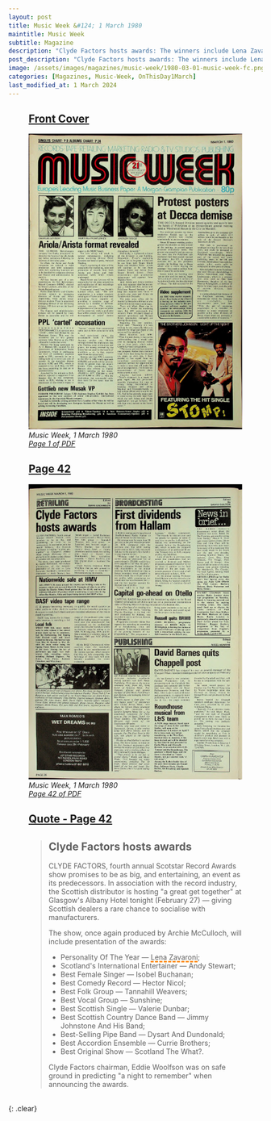 ```yaml
---
layout: post
title: Music Week &#124; 1 March 1980
maintitle: Music Week
subtitle: Magazine
description: "Clyde Factors hosts awards: The winners include Lena Zavaroni, Andy Stewart, Isobel Buchanan, Hector Nicol, Tannahill Weavers, Sunshine, Valerie Dunbar, Jimmy Johnstone and his band, Dysart and Dundonald, Currie Brothers and Scotland The What?"
post_description: "Clyde Factors hosts awards: The winners include Lena Zavaroni, Andy Stewart, Isobel Buchanan, Hector Nicol, Tannahill Weavers, Sunshine, Valerie Dunbar, Jimmy Johnstone and his band, Dysart and Dundonald, Currie Brothers and Scotland The What?"
image: /assets/images/magazines/music-week/1980-03-01-music-week-fc.png"><img src="/assets/images/magazines/music-week/1980-03-01-music-week-fc.png
categories: [Magazines, Music-Week, OnThisDay1March]
last_modified_at: 1 March 2024
---
```


<figure class="fig1">
<h2 id="infobox1"><a href="#infobox1">Front Cover</a></h2>
<a href="/assets/images/magazines/music-week/1980-03-01-music-week-fc.png"><img src="/assets/images/magazines/music-week/1980-03-01-music-week-fc.png" class="full-width zoom-in" /></a>
<cite>Music Week, 1 March 1980<br /><a class="external-link" href="https://www.worldradiohistory.com/UK/Music-Week/1980/Music-Week-1980-03-01.pdf">Page 1 of PDF</a></cite>
</figure>

<figure class="fig2">
<h2 id="infobox2"><a href="#infobox2">Page 42</a></h2>
<a href="/assets/images/magazines/music-week/1980-03-01-music-week-page-42.png"><img src="/assets/images/magazines/music-week/1980-03-01-music-week-page-42.png" class="full-width zoom-in" /></a>
<cite>Music Week, 1 March 1980<br /><a class="external-link" href="https://www.worldradiohistory.com/UK/Music-Week/1980/Music-Week-1980-03-01.pdf#page=42">Page 42 of PDF</a></cite>
</figure>

<figure class="fig3">
<h2 id="infobox3"><a href="#infobox3">Quote - Page 42</a></h2>
<blockquote>
<p><h2>Clyde Factors hosts awards</h2></p>
CLYDE FACTORS, fourth annual Scotstar Record Awards show promises to be as big, and entertaining, an event as its predecessors. In association with the record industry, the Scottish distributor is hosting "a great get together" at Glasgow's Albany Hotel tonight (February 27) — giving Scottish dealers a rare chance to socialise with manufacturers.</p>
<p>The show, once again produced by Archie McCulloch, will include presentation of the awards:</P>
<ul style="text-transform: capitalize;">
<li>personality of the year — <span style="text-decoration: underline dashed darkorange 3px;">Lena Zavaroni</span>;</li>
<li>Scotland's international entertainer — Andy Stewart;</li>
<li>best female singer — Isobel Buchanan;</li>
<li>best comedy record — Hector Nicol;</li>
<li>best folk group — Tannahill Weavers;</li>
<li>best vocal group — Sunshine;</li>
<li>best Scottish single — Valerie Dunbar;</li>
<li>best Scottish country dance band — Jimmy Johnstone and his band;</li>
<li>best-selling pipe band — Dysart and Dundonald;</li>
<li>best accordion ensemble — Currie Brothers;</li>
<li>best original show — Scotland The What?.</li>
</ul>
<p>Clyde Factors chairman, Eddie Woolfson was on safe ground in predicting "a night to remember" when announcing the awards.</p>
</blockquote>
</figure>

<br />{: .clear}

